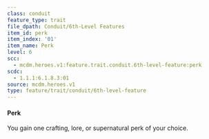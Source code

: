 ```yaml
---
class: conduit
feature_type: trait
file_dpath: Conduit/6th-Level Features
item_id: perk
item_index: '01'
item_name: Perk
level: 6
scc:
  - mcdm.heroes.v1:feature.trait.conduit.6th-level-feature:perk
scdc:
  - 1.1.1:6.1.8.3:01
source: mcdm.heroes.v1
type: feature/trait/conduit/6th-level-feature
---
```


#### Perk

You gain one crafting, lore, or supernatural perk of your choice.
